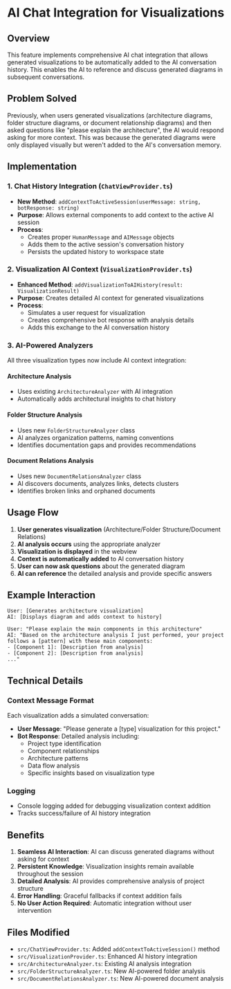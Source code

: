 # AI Chat Integration for Visualizations

## Overview
This feature implements comprehensive AI chat integration that allows generated visualizations to be automatically added to the AI conversation history. This enables the AI to reference and discuss generated diagrams in subsequent conversations.

## Problem Solved
Previously, when users generated visualizations (architecture diagrams, folder structure diagrams, or document relationship diagrams) and then asked questions like "please explain the architecture", the AI would respond asking for more context. This was because the generated diagrams were only displayed visually but weren't added to the AI's conversation memory.

## Implementation

### 1. Chat History Integration (`ChatViewProvider.ts`)
- **New Method**: `addContextToActiveSession(userMessage: string, botResponse: string)`
- **Purpose**: Allows external components to add context to the active AI session
- **Process**: 
  - Creates proper `HumanMessage` and `AIMessage` objects
  - Adds them to the active session's conversation history
  - Persists the updated history to workspace state

### 2. Visualization AI Context (`VisualizationProvider.ts`)
- **Enhanced Method**: `addVisualizationToAIHistory(result: VisualizationResult)`
- **Purpose**: Creates detailed AI context for generated visualizations
- **Process**:
  - Simulates a user request for visualization
  - Creates comprehensive bot response with analysis details
  - Adds this exchange to the AI conversation history

### 3. AI-Powered Analyzers
All three visualization types now include AI context integration:

#### Architecture Analysis
- Uses existing `ArchitectureAnalyzer` with AI integration
- Automatically adds architectural insights to chat history

#### Folder Structure Analysis  
- Uses new `FolderStructureAnalyzer` class
- AI analyzes organization patterns, naming conventions
- Identifies documentation gaps and provides recommendations

#### Document Relations Analysis
- Uses new `DocumentRelationsAnalyzer` class  
- AI discovers documents, analyzes links, detects clusters
- Identifies broken links and orphaned documents

## Usage Flow

1. **User generates visualization** (Architecture/Folder Structure/Document Relations)
2. **AI analysis occurs** using the appropriate analyzer
3. **Visualization is displayed** in the webview
4. **Context is automatically added** to AI conversation history
5. **User can now ask questions** about the generated diagram
6. **AI can reference** the detailed analysis and provide specific answers

## Example Interaction

```
User: [Generates architecture visualization]
AI: [Displays diagram and adds context to history]

User: "Please explain the main components in this architecture"
AI: "Based on the architecture analysis I just performed, your project follows a [pattern] with these main components:
- [Component 1]: [Description from analysis]
- [Component 2]: [Description from analysis]
..."
```

## Technical Details

### Context Message Format
Each visualization adds a simulated conversation:
- **User Message**: "Please generate a [type] visualization for this project."
- **Bot Response**: Detailed analysis including:
  - Project type identification
  - Component relationships
  - Architecture patterns
  - Data flow analysis
  - Specific insights based on visualization type

### Logging
- Console logging added for debugging visualization context addition
- Tracks success/failure of AI history integration

## Benefits

1. **Seamless AI Interaction**: AI can discuss generated diagrams without asking for context
2. **Persistent Knowledge**: Visualization insights remain available throughout the session
3. **Detailed Analysis**: AI provides comprehensive analysis of project structure
4. **Error Handling**: Graceful fallbacks if context addition fails
5. **No User Action Required**: Automatic integration without user intervention

## Files Modified

- `src/ChatViewProvider.ts`: Added `addContextToActiveSession()` method
- `src/VisualizationProvider.ts`: Enhanced AI history integration
- `src/ArchitectureAnalyzer.ts`: Existing AI analysis integration
- `src/FolderStructureAnalyzer.ts`: New AI-powered folder analysis
- `src/DocumentRelationsAnalyzer.ts`: New AI-powered document analysis
